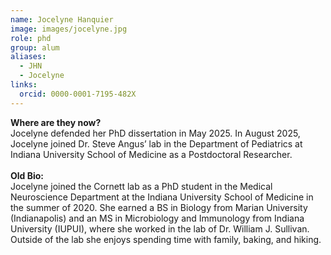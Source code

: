 ```yaml
---
name: Jocelyne Hanquier
image: images/jocelyne.jpg
role: phd
group: alum
aliases:
  - JHN
  - Jocelyne
links:
  orcid: 0000-0001-7195-482X
---
```

**Where are they now?**
<br>
Jocelyne defended her PhD dissertation in May 2025. In August 2025, Jocelyne joined Dr. Steve Angus’ lab in the Department of Pediatrics at Indiana University School of Medicine as a Postdoctoral Researcher.
<br>
<br>
**Old Bio:** 
<br>Jocelyne joined the Cornett lab as a PhD student in the Medical Neuroscience Department at the Indiana University School of Medicine in the summer of 2020. She earned a BS in Biology from Marian University (Indianapolis) and an MS in Microbiology and Immunology from Indiana University (IUPUI), where she worked in the lab of Dr. William J. Sullivan. Outside of the lab she enjoys spending time with family, baking, and hiking. 
